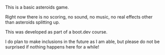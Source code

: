 This is a basic asteroids game. 

Right now there is no scoring, no sound, no music, no real effects other than asteroids splitting up. 

This was developed as part of a boot.dev course.

I do plan to make inclusions in the future as I am able, but please do not be surprised if nothing happens here for a while!
